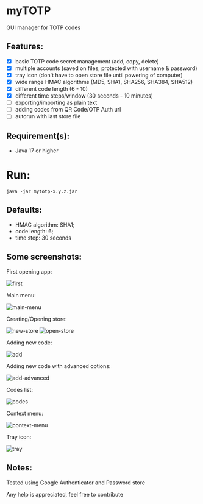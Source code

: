 # myTOTP
GUI manager for TOTP  codes

## Features:
- [x] basic TOTP code secret management (add, copy, delete)
- [x] multiple accounts (saved on files, protected with username & password)
- [x] tray icon (don't have to open store file until powering of computer)
- [x] wide range HMAC algorithms (MD5, SHA1, SHA256, SHA384, SHA512)
- [x] different code length (6 - 10)
- [x] different time steps/window (30 seconds - 10 minutes)
- [ ] exporting/importing as plain text
- [ ] adding codes from QR Code/OTP Auth url
- [ ] autorun with last store file

## Requirement(s):
- Java 17 or higher

# Run:

```shell
java -jar mytotp-x.y.z.jar
```

## Defaults:
* HMAC algorithm: SHA1;
* code length: 6;
* time step: 30 seconds

## Some screenshots:

First opening app:

![first](assets/first.jpg)

Main menu:

![main-menu](assets/main-menu.jpg)

Creating/Opening store:

![new-store](assets/new-store.jpg)
![open-store](assets/open-store.jpg)

Adding new code:

![add](assets/add.jpg)

Adding new code with advanced options:

![add-advanced](assets/add-advanced.jpg)

Codes list:

![codes](assets/codes.jpg)

Context menu:

![context-menu](assets/context-menu.jpg)

Tray icon:

![tray](assets/tray.jpg)


## Notes:
Tested using Google Authenticator and Password store

Any help is appreciated, feel free to contribute